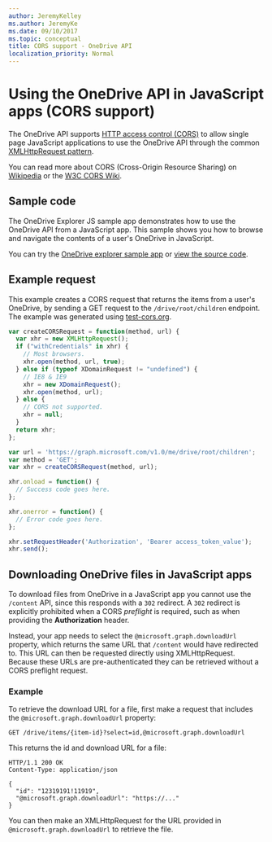 ```yaml
---
author: JeremyKelley
ms.author: JeremyKe
ms.date: 09/10/2017
ms.topic: conceptual
title: CORS support - OneDrive API
localization_priority: Normal
---
```

# Using the OneDrive API in JavaScript apps (CORS support)

The OneDrive API supports [HTTP access control (CORS)](http://www.w3.org/TR/cors/) to allow single page JavaScript applications to use the OneDrive API through the common [XMLHttpRequest pattern][xhr-scenario].

You can read more about CORS (Cross-Origin Resource Sharing) on [Wikipedia](https://en.wikipedia.org/wiki/Cross-origin_resource_sharing) or the [W3C CORS Wiki](http://www.w3.org/wiki/CORS).

[xhr-scenario]: https://msdn.microsoft.com/en-us/library/hh772834(v=vs.85).aspx

## Sample code

The OneDrive Explorer JS sample app demonstrates how to use the OneDrive API from a JavaScript app. 
This sample shows you how to browse and navigate the contents of a user's OneDrive in JavaScript.

You can try the [OneDrive explorer sample app](https://dev.onedrive.com/odx) or [view the source code](https://github.com/onedrive/onedrive-explorer-js).

## Example request

This example creates a CORS request that returns the items from a user's OneDrive, by sending a GET request to the `/drive/root/children` endpoint.
The example was generated using [test-cors.org](http://test-cors.org).

```js
var createCORSRequest = function(method, url) {
  var xhr = new XMLHttpRequest();
  if ("withCredentials" in xhr) {
    // Most browsers.
    xhr.open(method, url, true);
  } else if (typeof XDomainRequest != "undefined") {
    // IE8 & IE9
    xhr = new XDomainRequest();
    xhr.open(method, url);
  } else {
    // CORS not supported.
    xhr = null;
  }
  return xhr;
};

var url = 'https://graph.microsoft.com/v1.0/me/drive/root/children';
var method = 'GET';
var xhr = createCORSRequest(method, url);

xhr.onload = function() {
  // Success code goes here.
};

xhr.onerror = function() {
  // Error code goes here.
};

xhr.setRequestHeader('Authorization', 'Bearer access_token_value');
xhr.send();
```

## Downloading OneDrive files in JavaScript apps

To download files from OneDrive in a JavaScript app you cannot use the `/content` API, since this responds with a `302` redirect. 
A `302` redirect is explicitly prohibited when a CORS _preflight_ is required, such as when providing the **Authorization** header.

Instead, your app needs to select the `@microsoft.graph.downloadUrl` property, which returns the same URL that `/content` would have redirected to.
This URL can then be requested directly using XMLHttpRequest.
Because these URLs are pre-authenticated they can be retrieved without a CORS preflight request.

### Example

To retrieve the download URL for a file, first make a request that includes the `@microsoft.graph.downloadUrl` property:

```http
GET /drive/items/{item-id}?select=id,@microsoft.graph.downloadUrl
```

This returns the id and download URL for a file:

```http
HTTP/1.1 200 OK
Content-Type: application/json

{
  "id": "12319191!11919",
  "@microsoft.graph.downloadUrl": "https://..."
}
```

You can then make an XMLHttpRequest for the URL provided in `@microsoft.graph.downloadUrl` to retrieve the file.

<!-- {
  "type": "#page.annotation",
  "description": "Learn more about using the OneDrive API from a single page JavaScript app",
  "keywords": "cors, http access control, javascript, single, page, application, app",
  "section": "documentation",
  "tocPath": "Concepts/Working with CORS"
} -->
